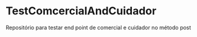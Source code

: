 # TestComcercialAndCuidador
Repositório para testar  end point de comercial e cuidador no método post
